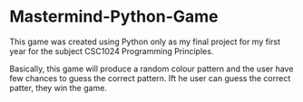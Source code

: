 # Mastermind-Python-Game
This game was created using Python only as my final project for my first year for the subject CSC1024 Programming Principles.

Basically, this game will produce a random colour pattern and the user have few chances to guess the correct pattern. Ift he user can guess the correct patter, they win the game.
